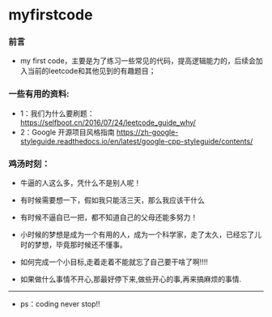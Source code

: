 # myfirstcode

### 前言
* my first code，主要是为了练习一些常见的代码，提高逻辑能力的，后续会加入当前的leetcode和其他见到的有趣题目；


### 一些有用的资料:
* 1：我们为什么要刷题：
https://selfboot.cn/2016/07/24/leetcode_guide_why/
* 2：Google 开源项目风格指南
https://zh-google-styleguide.readthedocs.io/en/latest/google-cpp-styleguide/contents/

### 鸡汤时刻：
* 牛逼的人这么多，凭什么不是别人呢！

* 有时候需要想一下，假如我只能活三天，那么我应该干什么

* 有时候不逼自已一把，都不知道自己的父母还能多努力！

* 小时候的梦想是成为一个有用的人，成为一个科学家，走了太久，已经忘了儿时的梦想，毕竟那时候还不懂事。

* 如何完成一个小目标,走着走着不能就忘了自己要干啥了啊!!!!

* 如果做什么事情不开心,那最好停下来,做些开心的事,再来搞麻烦的事情.

---

* ps：coding never stop!!